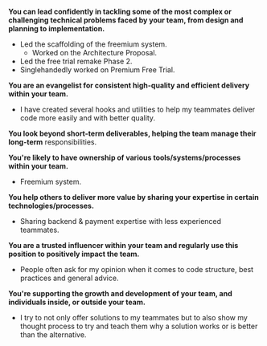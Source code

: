 **You can lead confidently in tackling some of the most complex or challenging technical problems faced by your team, from design and planning to implementation.**
- Led the scaffolding of the freemium system.
	- Worked on the Architecture Proposal.
- Led the free trial remake Phase 2.
- Singlehandedly worked on Premium Free Trial.

**You are an evangelist for consistent high-quality and efficient delivery within your team.**
- I have created several hooks and utilities to help my teammates deliver code more easily and with better quality.

**You look beyond short-term deliverables, helping the team manage their long-term** responsibilities.

**You're likely to have ownership of various tools/systems/processes within your team.**
- Freemium system.

**You help others to deliver more value by sharing your expertise in certain technologies/processes.**
- Sharing backend & payment expertise with less experienced teammates.

**You are a trusted influencer within your team and regularly use this position to positively impact the team.**
- People often ask for my opinion when it comes to code structure, best practices and general advice.

**You're supporting the growth and development of your team, and individuals inside, or outside your team.**
- I try to not only offer solutions to my teammates but to also show my thought process to try and teach them why a solution works or is better than the alternative.